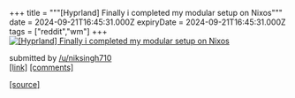 +++
title = """[Hyprland] Finally i completed my modular setup on Nixos"""
date = 2024-09-21T16:45:31.000Z
expiryDate = 2024-09-21T16:45:31.000Z
tags = ["reddit","wm"]
+++
[![[Hyprland] Finally i completed my modular setup on Nixos](https://preview.redd.it/hu9ihfjjy6qd1.png?width=640&crop=smart&auto=webp&s=ecf1145acc4d93052f5fa91169759bf0eeeac306 "[Hyprland] Finally i completed my modular setup on Nixos")](https://www.reddit.com/r/unixporn/comments/1fm78w8/hyprland_finally_i_completed_my_modular_setup_on/)

submitted by [/u/niksingh710](https://www.reddit.com/user/niksingh710)  
[\[link\]](https://i.redd.it/hu9ihfjjy6qd1.png) [\[comments\]](https://www.reddit.com/r/unixporn/comments/1fm78w8/hyprland_finally_i_completed_my_modular_setup_on/)

[[source]](https://www.reddit.com/r/unixporn/comments/1fm78w8/hyprland_finally_i_completed_my_modular_setup_on/)

